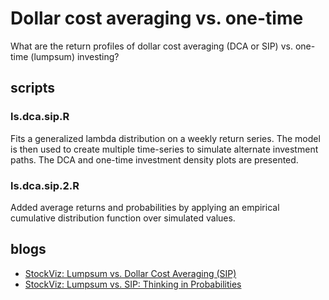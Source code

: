 # Dollar cost averaging vs. one-time
What are the return profiles of dollar cost averaging (DCA or SIP) vs. one-time (lumpsum) investing?

## scripts
### ls.dca.sip.R
Fits a generalized lambda distribution on a weekly return series. The model is then used to create multiple time-series to simulate alternate investment paths. The DCA and one-time investment density plots are presented.

### ls.dca.sip.2.R
Added average returns and probabilities by applying an empirical cumulative distribution function over simulated values.

## blogs
* [StockViz: Lumpsum vs. Dollar Cost Averaging (SIP)](https://stockviz.biz/2018/06/23/lumpsum-vs-dollar-cost-averaging-sip/)
* [StockViz: Lumpsum vs. SIP: Thinking in Probabilities](https://stockviz.biz/2018/10/02/lumpsum-vs-sip-thinking-in-probabilities/)